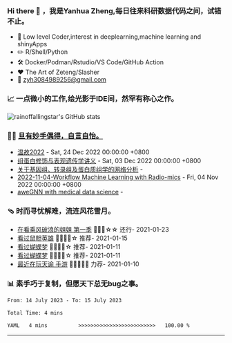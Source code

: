  <!--

Thank you if you like this profile README!

BUT, please DO NOT copy this and create your profile based on it.

You can use it as a reference, and copy a part of it, but DO NOT copy
all of this and create your profile based on it.

It is very common that you forget to change some information and leave
mine in your profile. This has happened too many times.

And, this profile README is auto-updated by GitHub Actions, you can read
[the official documentation](https://docs.github.com/actions) to learn
how to use it.

Only when you know what you are copying should you paste it. So, again,
please DO NOT copy this and create your profile based on it.

What's more, you can find other awesome profile READMEs at
https://github.com/abhisheknaiidu/awesome-github-profile-readme. There
could be a profile README that fits you better than this one.

Wish you a good-looking profile README!

                                   —— ouuan (https://github.com/ouuan)

-->

### Hi there 👋 ，我是Yanhua Zheng,每日往来科研数据代码之间，试错不止。

- :briefcase: Low level Coder,interest in deeplearning,machine learning and shinyApps<br/>
- :pencil2: R/Shell/Python<br/>
- :hammer_and_wrench: Docker/Podman/Rstudio/VS Code/GitHub Action<br/>
- :hearts: The Art of Zeteng/Slasher<br/>
- :email: zyh3084989256@gmail.com<br/>

  
### 📈 一点微小的工作,绘光影于IDE间，然罕有称心之作。

![rainoffallingstar's GitHub stats](https://github-readme-stats.vercel.app/api?username=rainoffallingstar&show_icons=true&count_private=true&theme=vue)
  
### 🤾‍♂️ <a href="https://rainoffalingstar.github.io" target="_blank">旦有妙手偶得，自言自怡。</a>

<!-- START_SECTION:blog -->
* <a href='http://rainoffallingstar.gitee.io/posts/2022/12/24/%E6%B8%A9%E6%95%852022.html' target='_blank'>温故2022</a> - Sat, 24 Dec 2022 00:00:00 +0800
* <a href='http://rainoffallingstar.gitee.io/posts/2022/12/03/CMU%E7%BB%84%E8%9B%8B%E7%99%BD%E4%BF%AE%E9%A5%B0%E8%AE%B2%E4%B9%89.html' target='_blank'>组蛋白修饰与表观遗传学讲义</a> - Sat, 03 Dec 2022 00:00:00 +0800
* <a href='http://rainoffallingstar.gitee.io/posts/2022/12/01/%E5%85%B3%E4%BA%8E%E5%9F%BA%E5%9B%A0%E7%BB%84%E8%BD%AC%E5%BD%95%E7%BB%84%E5%8F%8A%E8%9B%8B%E7%99%BD%E8%B4%A8%E7%BB%84%E5%AD%A6%E7%9A%84%E7%BD%91%E7%BB%9C%E5%88%86%E6%9E%90.html' target='_blank'>关于基因组、转录组及蛋白质组学的网络分析</a> - 
* <a href='http://rainoffallingstar.gitee.io/posts/2022/11/04/Workflow-Machine-Learning-with-Radio-mics.html' target='_blank'>2022-11-04-Workflow Machine Learning with Radio-mics</a> - Fri, 04 Nov 2022 00:00:00 +0800
* <a href='http://rainoffallingstar.gitee.io/posts/2022/09/20/awesom-eGNNwithmedical.html' target='_blank'>aweGNN with medical data science</a> - 
<!-- END_SECTION:blog -->

### 🩴 时而寻忧解难，流连风花雪月。

<!-- START_SECTION:douban -->
* <a href='http://movie.douban.com/subject/34894589/' target='_blank'>在看乘风破浪的姐姐 第一季</a> 🌟🌟🌟☆☆ 还行- 2021-01-23
* <a href='http://movie.douban.com/subject/27073057/' target='_blank'>看过鼠胆英雄</a> 🌟🌟🌟🌟☆ 推荐- 2021-01-15
* <a href='https://www.douban.com/location/drama/10944628/' target='_blank'>看过蝴蝶梦</a> 🌟🌟🌟🌟☆ 推荐- 2021-01-11
* <a href='http://movie.douban.com/subject/10490568/' target='_blank'>看过蝴蝶梦</a> 🌟🌟🌟🌟☆ 推荐- 2021-01-11
* <a href='http://www.douban.com/game/35316719/' target='_blank'>最近在玩天谕 手游</a> 🌟🌟🌟🌟🌟 力荐- 2021-01-10
<!-- END_SECTION:douban -->

### :bar_chart: 素手巧于复制，但愿天下总无bug之事。

<!--START_SECTION:waka-->

```txt
From: 14 July 2023 - To: 15 July 2023

Total Time: 4 mins

YAML   4 mins          >>>>>>>>>>>>>>>>>>>>>>>>>   100.00 %
```

<!--END_SECTION:waka-->

---

